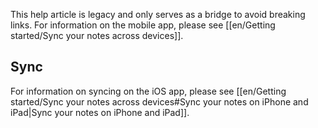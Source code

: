This help article is legacy and only serves as a bridge to avoid breaking links. For information on the mobile app, please see [[en/Getting started/Sync your notes across devices]].

## Sync

For information on syncing on the iOS app, please see [[en/Getting started/Sync your notes across devices#Sync your notes on iPhone and iPad|Sync your notes on iPhone and iPad]].
